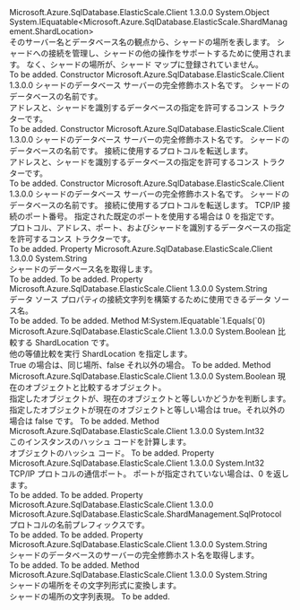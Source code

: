 <Type Name="ShardLocation" FullName="Microsoft.Azure.SqlDatabase.ElasticScale.ShardManagement.ShardLocation">
  <TypeSignature Language="C#" Value="public sealed class ShardLocation : IEquatable&lt;Microsoft.Azure.SqlDatabase.ElasticScale.ShardManagement.ShardLocation&gt;" />
  <TypeSignature Language="ILAsm" Value=".class public auto ansi serializable sealed beforefieldinit ShardLocation extends System.Object implements class System.IEquatable`1&lt;class Microsoft.Azure.SqlDatabase.ElasticScale.ShardManagement.ShardLocation&gt;" />
  <TypeSignature Language="DocId" Value="T:Microsoft.Azure.SqlDatabase.ElasticScale.ShardManagement.ShardLocation" />
  <TypeSignature Language="VB.NET" Value="Public NotInheritable Class ShardLocation&#xA;Implements IEquatable(Of ShardLocation)" />
  <TypeSignature Language="F#" Value="type ShardLocation = class&#xA;    interface IEquatable&lt;ShardLocation&gt;" />
  <AssemblyInfo>
    <AssemblyName>Microsoft.Azure.SqlDatabase.ElasticScale.Client</AssemblyName>
    <AssemblyVersion>1.3.0.0</AssemblyVersion>
  </AssemblyInfo>
  <Base>
    <BaseTypeName>System.Object</BaseTypeName>
  </Base>
  <Interfaces>
    <Interface>
      <InterfaceName>System.IEquatable&lt;Microsoft.Azure.SqlDatabase.ElasticScale.ShardManagement.ShardLocation&gt;</InterfaceName>
    </Interface>
  </Interfaces>
  <Docs>
    <summary>
            そのサーバー名とデータベース名の観点から、シャードの場所を表します。 シャードへの接続を管理し、シャードの他の操作をサポートするために使用されます。
            なく、<see cref="T:Microsoft.Azure.SqlDatabase.ElasticScale.ShardManagement.Shard" />シャードの場所が、シャード マップに登録されていません。
            </summary>
    <remarks>To be added.</remarks>
  </Docs>
  <Members>
    <Member MemberName=".ctor">
      <MemberSignature Language="C#" Value="public ShardLocation (string server, string database);" />
      <MemberSignature Language="ILAsm" Value=".method public hidebysig specialname rtspecialname instance void .ctor(string server, string database) cil managed" />
      <MemberSignature Language="DocId" Value="M:Microsoft.Azure.SqlDatabase.ElasticScale.ShardManagement.ShardLocation.#ctor(System.String,System.String)" />
      <MemberSignature Language="VB.NET" Value="Public Sub New (server As String, database As String)" />
      <MemberSignature Language="F#" Value="new Microsoft.Azure.SqlDatabase.ElasticScale.ShardManagement.ShardLocation : string * string -&gt; Microsoft.Azure.SqlDatabase.ElasticScale.ShardManagement.ShardLocation" Usage="new Microsoft.Azure.SqlDatabase.ElasticScale.ShardManagement.ShardLocation (server, database)" />
      <MemberType>Constructor</MemberType>
      <AssemblyInfo>
        <AssemblyName>Microsoft.Azure.SqlDatabase.ElasticScale.Client</AssemblyName>
        <AssemblyVersion>1.3.0.0</AssemblyVersion>
      </AssemblyInfo>
      <Parameters>
        <Parameter Name="server" Type="System.String" />
        <Parameter Name="database" Type="System.String" />
      </Parameters>
      <Docs>
        <param name="server">シャードのデータベース サーバーの完全修飾ホスト名です。</param>
        <param name="database">シャードのデータベースの名前です。</param>
        <summary>
            アドレスと、シャードを識別するデータベースの指定を許可するコンス トラクターです。
            </summary>
        <remarks>To be added.</remarks>
      </Docs>
    </Member>
    <Member MemberName=".ctor">
      <MemberSignature Language="C#" Value="public ShardLocation (string server, string database, Microsoft.Azure.SqlDatabase.ElasticScale.ShardManagement.SqlProtocol protocol);" />
      <MemberSignature Language="ILAsm" Value=".method public hidebysig specialname rtspecialname instance void .ctor(string server, string database, valuetype Microsoft.Azure.SqlDatabase.ElasticScale.ShardManagement.SqlProtocol protocol) cil managed" />
      <MemberSignature Language="DocId" Value="M:Microsoft.Azure.SqlDatabase.ElasticScale.ShardManagement.ShardLocation.#ctor(System.String,System.String,Microsoft.Azure.SqlDatabase.ElasticScale.ShardManagement.SqlProtocol)" />
      <MemberSignature Language="VB.NET" Value="Public Sub New (server As String, database As String, protocol As SqlProtocol)" />
      <MemberSignature Language="F#" Value="new Microsoft.Azure.SqlDatabase.ElasticScale.ShardManagement.ShardLocation : string * string * Microsoft.Azure.SqlDatabase.ElasticScale.ShardManagement.SqlProtocol -&gt; Microsoft.Azure.SqlDatabase.ElasticScale.ShardManagement.ShardLocation" Usage="new Microsoft.Azure.SqlDatabase.ElasticScale.ShardManagement.ShardLocation (server, database, protocol)" />
      <MemberType>Constructor</MemberType>
      <AssemblyInfo>
        <AssemblyName>Microsoft.Azure.SqlDatabase.ElasticScale.Client</AssemblyName>
        <AssemblyVersion>1.3.0.0</AssemblyVersion>
      </AssemblyInfo>
      <Parameters>
        <Parameter Name="server" Type="System.String" />
        <Parameter Name="database" Type="System.String" />
        <Parameter Name="protocol" Type="Microsoft.Azure.SqlDatabase.ElasticScale.ShardManagement.SqlProtocol" />
      </Parameters>
      <Docs>
        <param name="server">シャードのデータベース サーバーの完全修飾ホスト名です。</param>
        <param name="database">シャードのデータベースの名前です。</param>
        <param name="protocol">接続に使用するプロトコルを転送します。</param>
        <summary>
            アドレスと、シャードを識別するデータベースの指定を許可するコンス トラクターです。
            </summary>
        <remarks>To be added.</remarks>
      </Docs>
    </Member>
    <Member MemberName=".ctor">
      <MemberSignature Language="C#" Value="public ShardLocation (string server, string database, Microsoft.Azure.SqlDatabase.ElasticScale.ShardManagement.SqlProtocol protocol, int port);" />
      <MemberSignature Language="ILAsm" Value=".method public hidebysig specialname rtspecialname instance void .ctor(string server, string database, valuetype Microsoft.Azure.SqlDatabase.ElasticScale.ShardManagement.SqlProtocol protocol, int32 port) cil managed" />
      <MemberSignature Language="DocId" Value="M:Microsoft.Azure.SqlDatabase.ElasticScale.ShardManagement.ShardLocation.#ctor(System.String,System.String,Microsoft.Azure.SqlDatabase.ElasticScale.ShardManagement.SqlProtocol,System.Int32)" />
      <MemberSignature Language="VB.NET" Value="Public Sub New (server As String, database As String, protocol As SqlProtocol, port As Integer)" />
      <MemberSignature Language="F#" Value="new Microsoft.Azure.SqlDatabase.ElasticScale.ShardManagement.ShardLocation : string * string * Microsoft.Azure.SqlDatabase.ElasticScale.ShardManagement.SqlProtocol * int -&gt; Microsoft.Azure.SqlDatabase.ElasticScale.ShardManagement.ShardLocation" Usage="new Microsoft.Azure.SqlDatabase.ElasticScale.ShardManagement.ShardLocation (server, database, protocol, port)" />
      <MemberType>Constructor</MemberType>
      <AssemblyInfo>
        <AssemblyName>Microsoft.Azure.SqlDatabase.ElasticScale.Client</AssemblyName>
        <AssemblyVersion>1.3.0.0</AssemblyVersion>
      </AssemblyInfo>
      <Parameters>
        <Parameter Name="server" Type="System.String" />
        <Parameter Name="database" Type="System.String" />
        <Parameter Name="protocol" Type="Microsoft.Azure.SqlDatabase.ElasticScale.ShardManagement.SqlProtocol" />
        <Parameter Name="port" Type="System.Int32" />
      </Parameters>
      <Docs>
        <param name="server">シャードのデータベース サーバーの完全修飾ホスト名です。</param>
        <param name="database">シャードのデータベースの名前です。</param>
        <param name="protocol">接続に使用するプロトコルを転送します。</param>
        <param name="port">TCP/IP 接続のポート番号。 指定された既定のポートを使用する場合は 0 を指定<paramref name="protocol" />です。</param>
        <summary>
            プロトコル、アドレス、ポート、およびシャードを識別するデータベースの指定を許可するコンス トラクターです。
            </summary>
        <remarks>To be added.</remarks>
      </Docs>
    </Member>
    <Member MemberName="Database">
      <MemberSignature Language="C#" Value="public string Database { get; }" />
      <MemberSignature Language="ILAsm" Value=".property instance string Database" />
      <MemberSignature Language="DocId" Value="P:Microsoft.Azure.SqlDatabase.ElasticScale.ShardManagement.ShardLocation.Database" />
      <MemberSignature Language="VB.NET" Value="Public ReadOnly Property Database As String" />
      <MemberSignature Language="F#" Value="member this.Database : string" Usage="Microsoft.Azure.SqlDatabase.ElasticScale.ShardManagement.ShardLocation.Database" />
      <MemberType>Property</MemberType>
      <AssemblyInfo>
        <AssemblyName>Microsoft.Azure.SqlDatabase.ElasticScale.Client</AssemblyName>
        <AssemblyVersion>1.3.0.0</AssemblyVersion>
      </AssemblyInfo>
      <ReturnValue>
        <ReturnType>System.String</ReturnType>
      </ReturnValue>
      <Docs>
        <summary>
            シャードのデータベース名を取得します。
            </summary>
        <value>To be added.</value>
        <remarks>To be added.</remarks>
      </Docs>
    </Member>
    <Member MemberName="DataSource">
      <MemberSignature Language="C#" Value="public string DataSource { get; }" />
      <MemberSignature Language="ILAsm" Value=".property instance string DataSource" />
      <MemberSignature Language="DocId" Value="P:Microsoft.Azure.SqlDatabase.ElasticScale.ShardManagement.ShardLocation.DataSource" />
      <MemberSignature Language="VB.NET" Value="Public ReadOnly Property DataSource As String" />
      <MemberSignature Language="F#" Value="member this.DataSource : string" Usage="Microsoft.Azure.SqlDatabase.ElasticScale.ShardManagement.ShardLocation.DataSource" />
      <MemberType>Property</MemberType>
      <AssemblyInfo>
        <AssemblyName>Microsoft.Azure.SqlDatabase.ElasticScale.Client</AssemblyName>
        <AssemblyVersion>1.3.0.0</AssemblyVersion>
      </AssemblyInfo>
      <ReturnValue>
        <ReturnType>System.String</ReturnType>
      </ReturnValue>
      <Docs>
        <summary>
            データ ソース プロパティの接続文字列を構築するために使用できるデータ ソース名。
            </summary>
        <value>To be added.</value>
        <remarks>To be added.</remarks>
      </Docs>
    </Member>
    <Member MemberName="Equals">
      <MemberSignature Language="C#" Value="public bool Equals (Microsoft.Azure.SqlDatabase.ElasticScale.ShardManagement.ShardLocation other);" />
      <MemberSignature Language="ILAsm" Value=".method public hidebysig newslot virtual instance bool Equals(class Microsoft.Azure.SqlDatabase.ElasticScale.ShardManagement.ShardLocation other) cil managed" />
      <MemberSignature Language="DocId" Value="M:Microsoft.Azure.SqlDatabase.ElasticScale.ShardManagement.ShardLocation.Equals(Microsoft.Azure.SqlDatabase.ElasticScale.ShardManagement.ShardLocation)" />
      <MemberSignature Language="VB.NET" Value="Public Function Equals (other As ShardLocation) As Boolean" />
      <MemberSignature Language="F#" Value="override this.Equals : Microsoft.Azure.SqlDatabase.ElasticScale.ShardManagement.ShardLocation -&gt; bool" Usage="shardLocation.Equals other" />
      <MemberType>Method</MemberType>
      <Implements>
        <InterfaceMember>M:System.IEquatable`1.Equals(`0)</InterfaceMember>
      </Implements>
      <AssemblyInfo>
        <AssemblyName>Microsoft.Azure.SqlDatabase.ElasticScale.Client</AssemblyName>
        <AssemblyVersion>1.3.0.0</AssemblyVersion>
      </AssemblyInfo>
      <ReturnValue>
        <ReturnType>System.Boolean</ReturnType>
      </ReturnValue>
      <Parameters>
        <Parameter Name="other" Type="Microsoft.Azure.SqlDatabase.ElasticScale.ShardManagement.ShardLocation" />
      </Parameters>
      <Docs>
        <param name="other">比較する ShardLocation です。</param>
        <summary>
            他の等値比較を実行 ShardLocation を指定します。
            </summary>
        <returns>True の場合は、同じ場所、false それ以外の場合。</returns>
        <remarks>To be added.</remarks>
      </Docs>
    </Member>
    <Member MemberName="Equals">
      <MemberSignature Language="C#" Value="public override bool Equals (object obj);" />
      <MemberSignature Language="ILAsm" Value=".method public hidebysig virtual instance bool Equals(object obj) cil managed" />
      <MemberSignature Language="DocId" Value="M:Microsoft.Azure.SqlDatabase.ElasticScale.ShardManagement.ShardLocation.Equals(System.Object)" />
      <MemberSignature Language="VB.NET" Value="Public Overrides Function Equals (obj As Object) As Boolean" />
      <MemberSignature Language="F#" Value="override this.Equals : obj -&gt; bool" Usage="shardLocation.Equals obj" />
      <MemberType>Method</MemberType>
      <AssemblyInfo>
        <AssemblyName>Microsoft.Azure.SqlDatabase.ElasticScale.Client</AssemblyName>
        <AssemblyVersion>1.3.0.0</AssemblyVersion>
      </AssemblyInfo>
      <ReturnValue>
        <ReturnType>System.Boolean</ReturnType>
      </ReturnValue>
      <Parameters>
        <Parameter Name="obj" Type="System.Object" />
      </Parameters>
      <Docs>
        <param name="obj">現在のオブジェクトと比較するオブジェクト。</param>
        <summary>
            指定したオブジェクトが、現在のオブジェクトと等しいかどうかを判断します。
            </summary>
        <returns>指定したオブジェクトが現在のオブジェクトと等しい場合は true。それ以外の場合は false です。</returns>
        <remarks>To be added.</remarks>
      </Docs>
    </Member>
    <Member MemberName="GetHashCode">
      <MemberSignature Language="C#" Value="public override int GetHashCode ();" />
      <MemberSignature Language="ILAsm" Value=".method public hidebysig virtual instance int32 GetHashCode() cil managed" />
      <MemberSignature Language="DocId" Value="M:Microsoft.Azure.SqlDatabase.ElasticScale.ShardManagement.ShardLocation.GetHashCode" />
      <MemberSignature Language="VB.NET" Value="Public Overrides Function GetHashCode () As Integer" />
      <MemberSignature Language="F#" Value="override this.GetHashCode : unit -&gt; int" Usage="shardLocation.GetHashCode " />
      <MemberType>Method</MemberType>
      <AssemblyInfo>
        <AssemblyName>Microsoft.Azure.SqlDatabase.ElasticScale.Client</AssemblyName>
        <AssemblyVersion>1.3.0.0</AssemblyVersion>
      </AssemblyInfo>
      <ReturnValue>
        <ReturnType>System.Int32</ReturnType>
      </ReturnValue>
      <Parameters />
      <Docs>
        <summary>
            このインスタンスのハッシュ コードを計算します。
            </summary>
        <returns>オブジェクトのハッシュ コード。</returns>
        <remarks>To be added.</remarks>
      </Docs>
    </Member>
    <Member MemberName="Port">
      <MemberSignature Language="C#" Value="public int Port { get; }" />
      <MemberSignature Language="ILAsm" Value=".property instance int32 Port" />
      <MemberSignature Language="DocId" Value="P:Microsoft.Azure.SqlDatabase.ElasticScale.ShardManagement.ShardLocation.Port" />
      <MemberSignature Language="VB.NET" Value="Public ReadOnly Property Port As Integer" />
      <MemberSignature Language="F#" Value="member this.Port : int" Usage="Microsoft.Azure.SqlDatabase.ElasticScale.ShardManagement.ShardLocation.Port" />
      <MemberType>Property</MemberType>
      <AssemblyInfo>
        <AssemblyName>Microsoft.Azure.SqlDatabase.ElasticScale.Client</AssemblyName>
        <AssemblyVersion>1.3.0.0</AssemblyVersion>
      </AssemblyInfo>
      <ReturnValue>
        <ReturnType>System.Int32</ReturnType>
      </ReturnValue>
      <Docs>
        <summary>
            TCP/IP プロトコルの通信ポート。 ポートが指定されていない場合は、0 を返します。
            </summary>
        <value>To be added.</value>
        <remarks>To be added.</remarks>
      </Docs>
    </Member>
    <Member MemberName="Protocol">
      <MemberSignature Language="C#" Value="public Microsoft.Azure.SqlDatabase.ElasticScale.ShardManagement.SqlProtocol Protocol { get; }" />
      <MemberSignature Language="ILAsm" Value=".property instance valuetype Microsoft.Azure.SqlDatabase.ElasticScale.ShardManagement.SqlProtocol Protocol" />
      <MemberSignature Language="DocId" Value="P:Microsoft.Azure.SqlDatabase.ElasticScale.ShardManagement.ShardLocation.Protocol" />
      <MemberSignature Language="VB.NET" Value="Public ReadOnly Property Protocol As SqlProtocol" />
      <MemberSignature Language="F#" Value="member this.Protocol : Microsoft.Azure.SqlDatabase.ElasticScale.ShardManagement.SqlProtocol" Usage="Microsoft.Azure.SqlDatabase.ElasticScale.ShardManagement.ShardLocation.Protocol" />
      <MemberType>Property</MemberType>
      <AssemblyInfo>
        <AssemblyName>Microsoft.Azure.SqlDatabase.ElasticScale.Client</AssemblyName>
        <AssemblyVersion>1.3.0.0</AssemblyVersion>
      </AssemblyInfo>
      <ReturnValue>
        <ReturnType>Microsoft.Azure.SqlDatabase.ElasticScale.ShardManagement.SqlProtocol</ReturnType>
      </ReturnValue>
      <Docs>
        <summary>
            プロトコルの名前プレフィックスです。
            </summary>
        <value>To be added.</value>
        <remarks>To be added.</remarks>
      </Docs>
    </Member>
    <Member MemberName="Server">
      <MemberSignature Language="C#" Value="public string Server { get; }" />
      <MemberSignature Language="ILAsm" Value=".property instance string Server" />
      <MemberSignature Language="DocId" Value="P:Microsoft.Azure.SqlDatabase.ElasticScale.ShardManagement.ShardLocation.Server" />
      <MemberSignature Language="VB.NET" Value="Public ReadOnly Property Server As String" />
      <MemberSignature Language="F#" Value="member this.Server : string" Usage="Microsoft.Azure.SqlDatabase.ElasticScale.ShardManagement.ShardLocation.Server" />
      <MemberType>Property</MemberType>
      <AssemblyInfo>
        <AssemblyName>Microsoft.Azure.SqlDatabase.ElasticScale.Client</AssemblyName>
        <AssemblyVersion>1.3.0.0</AssemblyVersion>
      </AssemblyInfo>
      <ReturnValue>
        <ReturnType>System.String</ReturnType>
      </ReturnValue>
      <Docs>
        <summary>
            シャードのデータベースのサーバーの完全修飾ホスト名を取得します。
            </summary>
        <value>To be added.</value>
        <remarks>To be added.</remarks>
      </Docs>
    </Member>
    <Member MemberName="ToString">
      <MemberSignature Language="C#" Value="public override string ToString ();" />
      <MemberSignature Language="ILAsm" Value=".method public hidebysig virtual instance string ToString() cil managed" />
      <MemberSignature Language="DocId" Value="M:Microsoft.Azure.SqlDatabase.ElasticScale.ShardManagement.ShardLocation.ToString" />
      <MemberSignature Language="VB.NET" Value="Public Overrides Function ToString () As String" />
      <MemberSignature Language="F#" Value="override this.ToString : unit -&gt; string" Usage="shardLocation.ToString " />
      <MemberType>Method</MemberType>
      <AssemblyInfo>
        <AssemblyName>Microsoft.Azure.SqlDatabase.ElasticScale.Client</AssemblyName>
        <AssemblyVersion>1.3.0.0</AssemblyVersion>
      </AssemblyInfo>
      <ReturnValue>
        <ReturnType>System.String</ReturnType>
      </ReturnValue>
      <Parameters />
      <Docs>
        <summary>
            シャードの場所をその文字列形式に変換します。
            </summary>
        <returns>シャードの場所の文字列表現。</returns>
        <remarks>To be added.</remarks>
      </Docs>
    </Member>
  </Members>
</Type>